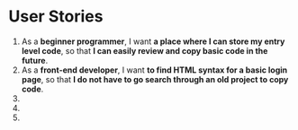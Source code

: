 # User Stories
1. As a **beginner programmer**, I want **a place where I can store my entry level code**, so that **I can easily review and copy basic code in the future**. 
2. As a **front-end developer**, I want **to find HTML syntax for a basic login page**, so that **I do not have to go search through an old project to copy code**. 
3. 
4.
5.
